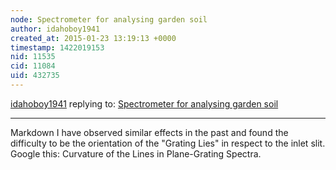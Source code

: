 ```yaml
---
node: Spectrometer for analysing garden soil
author: idahoboy1941
created_at: 2015-01-23 13:19:13 +0000
timestamp: 1422019153
nid: 11535
cid: 11084
uid: 432735
---
```




[idahoboy1941](../profile/idahoboy1941) replying to: [Spectrometer for analysing garden soil](../notes/Guillaume123/01-21-2015/spectrometer-for-analysing-garden-soil)

----
Markdown
I have observed similar effects in the past and found the difficulty to be the orientation of the "Grating Lies" in respect to the inlet slit.  Google this: Curvature of the Lines in Plane-Grating Spectra.